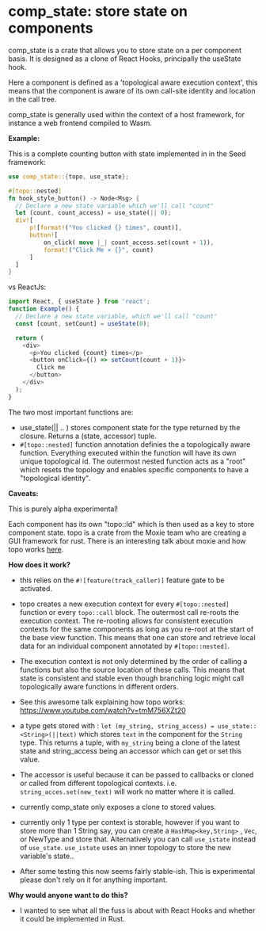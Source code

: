 # comp_state: store state on components

comp_state is a crate that allows you to store state on a per component basis.
It is designed as a clone of React Hooks, principally the useState hook.

Here a component is defined as a 'topological aware execution context', this 
means that the component is aware of its own call-site identity and location
in the call tree.

comp_state is generally used within the context of a host framework, for instance
a web frontend compiled to Wasm.

**Example:**

This is a complete counting button with state implemented in in the Seed framework:

```rust
use comp_state::{topo, use_state};

#[topo::nested]
fn hook_style_button() -> Node<Msg> {
  // Declare a new state variable which we'll call "count"
  let (count, count_access) = use_state(|| 0);
  div![
      p![format!("You clicked {} times", count)],
      button![
          on_click( move |_| count_access.set(count + 1)),
          format!("Click Me × {}", count)
      ]
  ]
}
```

vs ReactJs:

```javascript
import React, { useState } from 'react';
function Example() {
  // Declare a new state variable, which we'll call "count"
  const [count, setCount] = useState(0);

  return (
    <div>
      <p>You clicked {count} times</p>
      <button onClick={() => setCount(count + 1)}>
        Click me
      </button>
    </div>
  );
}
```

The two most important functions are:
 
* use_state(|| .. ) stores component state for the type returned by the closure. 
  Returns a (state, accessor) tuple. 
* `#[topo::nested]` function annotation definies the a topologically aware function. Everything 
  executed within the function will have its own unique topological id. The outermost nested function
  acts as a "root" which resets the topology and enables specific components to have
  a "topological identity".

**Caveats:**

This is purely alpha experimental!

Each component has its own "topo::Id" which is then used as a key to store component
state. topo is a crate from the Moxie team who are creating a GUI framework for rust.
There is an interesting talk about moxie and how topo works [here](https://www.youtube.com/watch?v=tmM756XZt20).

**How does it work?**

- this relies on the `#![feature(track_caller)]` feature gate to be activated.

- topo creates a new execution context for every `#[topo::nested]` function or every `topo::call` block. The outermost call
re-roots the execution context. The re-rooting allows for consistent 
execution contexts for the same components as long as you re-root at the start of the 
base view function. This means that one can store and retrieve local data for an 
individual component annotated by `#[topo::nested]`.

- The execution context is not only determined by the order of calling a  
functions but also the source location of these calls. This means that state is 
consistent and stable even though branching logic might call topologically 
aware functions in different orders.

- See this awesome talk explaining how topo works: https://www.youtube.com/watch?v=tmM756XZt20

- a type gets stored with : `let (my_string, string_access) = use_state::<String>(||text)` 
which stores `text` in the component for the `String` type. This returns a tuple,
 with `my_string` being a clone of the latest state and string_access being an accessor 
 which can get or set this value. 

- The accessor is useful because it can be passed to callbacks or cloned or called from 
different topological contexts. i.e. `string_acces.set(new_text)` will work no matter 
where it is called.

- currently comp_state only exposes a clone to stored values. 

- currently only 1 type per context is storable, however if you want to store more than 1 
String say, you can create a `HashMap<key,String>` , `Vec`, or NewType and store that. Alternatively
 you can call `use_istate` instead of `use_state`. `use_istate` uses an inner topology to store the new
 variable's state..

- After some testing this now seems fairly stable-ish. This is experimental please 
don't rely on it for anything important.

**Why would anyone want to do this?**

- I wanted to see what all the fuss is about with React Hooks and whether it could 
be implemented in Rust.

